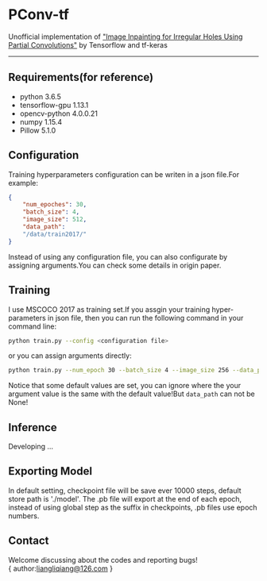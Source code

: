# PConv-tf
Unofficial implementation of ["Image Inpainting for Irregular Holes Using Partial Convolutions"](https://arxiv.org/abs/1804.07723) by Tensorflow and tf-keras

---

## Requirements(for reference)
* python                          3.6.5
* tensorflow-gpu                  1.13.1
* opencv-python                   4.0.0.21
* numpy                           1.15.4
* Pillow                          5.1.0

## Configuration
Training hyperparameters configuration can be writen in a json file.For example:
```json
{
    "num_epoches": 30,
    "batch_size": 4, 
    "image_size": 512, 
    "data_path": 
    "/data/train2017/"
}
```
Instead of using any configuration file, you can also configurate by assigning arguments.You can check some details in origin paper.

## Training
I use MSCOCO 2017 as training set.If you assgin your training hyper-parameters in json file, then you can run the following command in your command line:
``` bash
python train.py --config <configuration file>
```
or you can assign arguments directly:
``` bash
python train.py --num_epoch 30 --batch_size 4 --image_size 256 --data_path <your training set path>
```
Notice that some default values are set, you can ignore where the your argument value is the same with the default value!But `data_path` can not be None!

## Inference
Developing ...

## Exporting Model
In default setting, checkpoint file will be save ever 10000 steps, default store path is './model'. The .pb file will export at the end of each epoch, instead of using global step as the suffix in checkpoints, .pb files use epoch numbers.

## Contact
Welcome discussing about the codes and reporting bugs!<br />
{
  author:liangliqiang@126.com
}
